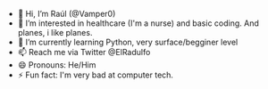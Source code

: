- 👋 Hi, I’m Raúl (@Vamper0)
- 👀 I’m interested in healthcare (I'm a nurse) and basic coding. And planes, i like planes.
- 🌱 I’m currently learning Python, very surface/begginer level
- 📫 Reach me via Twitter @ElRadulfo
- 😄 Pronouns: He/Him
- ⚡ Fun fact: I'm very bad at computer tech.

<!---
Vamper0/Vamper0 is a ✨ special ✨ repository because its `README.md` (this file) appears on your GitHub profile.
You can click the Preview link to take a look at your changes.
--->

